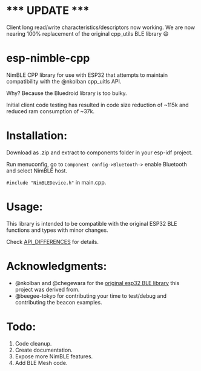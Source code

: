 # *** UPDATE ***
Client long read/write characteristics/descriptors now working.
We are now nearing 100% replacement of the original cpp_utils BLE library :smile:


# esp-nimble-cpp
NimBLE CPP library for use with ESP32 that attempts to maintain compatibility with the @nkolban cpp_uitls API.

Why? Because the Bluedroid library is too bulky. 

Initial client code testing has resulted in code size reduction of ~115k and reduced ram consumption of ~37k.

  
# Installation:

Download as .zip and extract to components folder in your esp-idf project.

Run menuconfig, go to `Component config->Bluetooth->` enable Bluetooth and select NimBLE host.

`#include "NimBLEDevice.h"` in main.cpp.


# Usage: 

This library is intended to be compatible with the original ESP32 BLE functions and types with minor changes.  

Check [API_DIFFERENCES](https://github.com/h2zero/esp-nimble-cpp/blob/master/API_DIFFERENCES.md) for details.


# Acknowledgments:

* @nkolban and @chegewara for the [original esp32 BLE library](https://github.com/nkolban/esp32-snippets) this project was derived from.
* @beegee-tokyo for contributing your time to test/debug and contributing the beacon examples.


# Todo:

1. Code cleanup.
2. Create documentation.
3. Expose more NimBLE features.
4. Add BLE Mesh code.